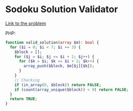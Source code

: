 # Sodoku Solution Validator

[Link to the problem](https://www.codewars.com/kata/529bf0e9bdf7657179000008)

PHP:

```php
function valid_solution(array $m): bool {
  for ($i = 0; $i < 7; $i += 3) {
    $block = [];
    for ($j = $i; $j <= $i + 2; $j++) {
      for ($k = $i; $k <= $i + 2; $k++) {
        array_push($block, $m[$j][$k]);
      }
    }
    // Checking
    if (in_array(0, $block)) return FALSE;
    if (count(array_unique($block)) < 9) return FALSE;
  }
  return TRUE;
}
```
